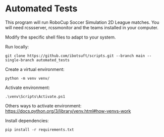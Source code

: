 # Automated Tests

This program will run RoboCup Soccer Simulation 2D League matches. You will need rcssserver, rcssmonitor and the teams installed in your computer. 

Modify the specific shell files to adapt to your system.

Run locally:

```console
git clone https://github.com/ibotsuft/scripts.git --branch main --single-branch automated_tests
```

Create a virtual environment:
```console
python -m venv venv/
```

Activate environment:
```console
.\venv\Scripts\Activate.ps1
```
Others ways to activate environment: https://docs.python.org/3/library/venv.html#how-venvs-work


Install dependencies:
```console
pip install -r requirements.txt
```